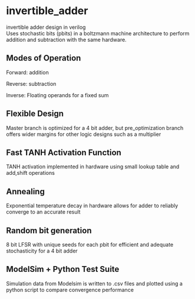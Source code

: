 # invertible_adder
invertible adder design in verilog\
Uses stochastic bits (pbits) in a boltzmann machine architecture to perform addition and subtraction with the same hardware. 
## Modes of Operation
Forward: addition

Reverse: subtraction

Inverse: Floating operands for a fixed sum
## Flexible Design
Master branch is optimized for a 4 bit adder, but pre_optimization branch offers wider margins for other logic designs such as a multiplier
## Fast TANH Activation Function
TANH activation implemented in hardware using small lookup table and add,shift operations
## Annealing
Exponential temperature decay in hardware allows for adder to reliably converge to an accurate result
## Random bit generation
8 bit LFSR with unique seeds for each pbit for efficient and adequate stochasticity for a 4 bit adder
## ModelSim + Python Test Suite
Simulation data from Modelsim is written to .csv files and plotted using a python script to compare convergence performance
